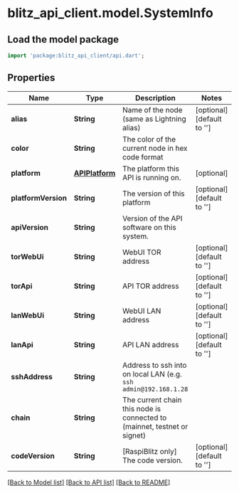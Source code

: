 # blitz_api_client.model.SystemInfo

## Load the model package
```dart
import 'package:blitz_api_client/api.dart';
```

## Properties
Name | Type | Description | Notes
------------ | ------------- | ------------- | -------------
**alias** | **String** | Name of the node (same as Lightning alias) | [optional] [default to '']
**color** | **String** | The color of the current node in hex code format | 
**platform** | [**APIPlatform**](APIPlatform.md) | The platform this API is running on. | [optional] 
**platformVersion** | **String** | The version of this platform | [optional] [default to '']
**apiVersion** | **String** | Version of the API software on this system. | 
**torWebUi** | **String** | WebUI TOR address | [optional] [default to '']
**torApi** | **String** | API TOR address | [optional] [default to '']
**lanWebUi** | **String** | WebUI LAN address | [optional] [default to '']
**lanApi** | **String** | API LAN address | [optional] [default to '']
**sshAddress** | **String** | Address to ssh into on local LAN (e.g. `ssh admin@192.168.1.28` | 
**chain** | **String** | The current chain this node is connected to (mainnet, testnet or signet) | 
**codeVersion** | **String** | [RaspiBlitz only] The code version. | [optional] [default to '']

[[Back to Model list]](../README.md#documentation-for-models) [[Back to API list]](../README.md#documentation-for-api-endpoints) [[Back to README]](../README.md)


